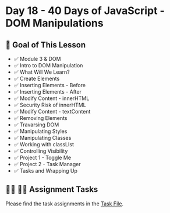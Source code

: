 # Day 18 - 40 Days of JavaScript - DOM Manipulations

## **🎯 Goal of This Lesson**

- ✅ Module 3 & DOM
- ✅ Intro to DOM Manipulation
- ✅ What Will We Learn?
- ✅ Create Elements
- ✅ Inserting Elements - Before
- ✅ Inserting Elements - After
- ✅ Modify Content - innerHTML
- ✅ Security Risk of innerHTML
- ✅ Modify Content - textContent
- ✅ Removing Elements
- ✅ Travarsing DOM
- ✅ Manipulating Styles
- ✅ Manipulating Classes
- ✅ Working with classLIst
- ✅ Controlling Visibility
- ✅ Project 1 - Toggle Me
- ✅ Project 2 - Task Manager
- ✅ Tasks and Wrapping Up




## **👩‍💻 🧑‍💻 Assignment Tasks**

Please find the task assignments in the [Task File](./task.js).